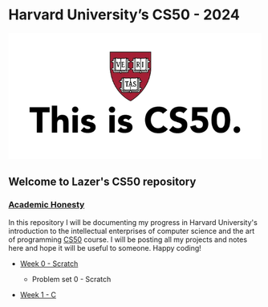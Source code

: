 # Harvard University’s CS50 - 2024
![This is CS%)](https://github.com/Lazerpy/cs50/blob/main/this_is_cs50.webp)
## Welcome to Lazer's CS50 repository
### [Academic Honesty](https://cs50.harvard.edu/x/2024/honesty/)

In this repository I will be documenting my progress in Harvard University's introduction to the intellectual enterprises of computer science and the art of programming [CS50](https://cs50.harvard.edu/x/2024/) course. I will be posting all my projects and notes here and hope it will be useful to someone. Happy coding!


- [Week 0 - Scratch](https://cs50.harvard.edu/x/2024/weeks/0/)
    - Problem set 0 - Scratch

- [Week 1 - C](https://cs50.harvard.edu/x/2024/weeks/1/)
